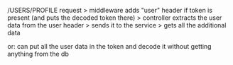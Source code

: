 /USERS/PROFILE
request > middleware adds "user" header if token is present (and puts the decoded token there) > controller extracts the user data from the user header > sends it to the service > gets all the additional data

or: can put all the user data in the token and decode it without getting anything from the db
